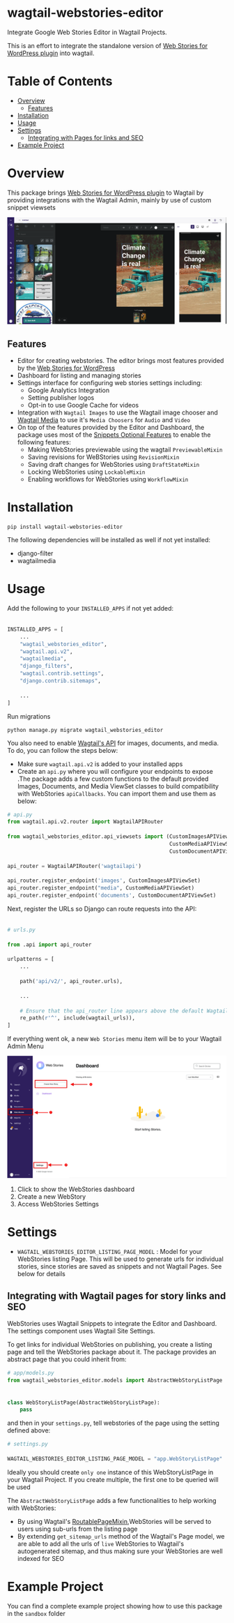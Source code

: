# wagtail-webstories-editor

Integrate Google Web Stories Editor in Wagtail Projects.

This is an effort to integrate the standalone version
of [Web Stories for WordPress plugin](https://github.com/GoogleForCreators/web-stories-wp) into wagtail.

# Table of Contents

- [Overview](#overview)
    - [Features](#features)
- [Installation](#installation)
- [Usage](#usage)
- [Settings](#settings)
    - [Integrating with Pages for links and SEO](#integrating-with-wagtail-pages-for-story-links-and-seo)
- [Example Project](#example-project)

# Overview

This package brings [Web Stories for WordPress plugin](https://github.com/GoogleForCreators/web-stories-wp) to Wagtail
by providing integrations with the Wagtail Admin, mainly by use of custom snippet viewsets

![Sample Story](screenshots/editor_interface.png)

## Features

- Editor for creating webstories. The editor brings most features provided by
  the [Web Stories for WordPress](https://github.com/GoogleForCreators/web-stories-wp)
- Dashboard for listing and managing stories
- Settings interface for configuring web stories settings including:
    - Google Analytics Integration
    - Setting publisher logos
    - Opt-in to use Google Cache for videos
- Integration with `Wagtail Images` to use the Wagtail image chooser
  and [Wagtail Media](https://github.com/torchbox/wagtailmedia) to use it's `Media Choosers` for `Audio` and `Video`
- On top of the features provided by the Editor and Dashboard, the package uses most of
  the  [Snippets Optional Features](https://docs.wagtail.org/en/v5.1.3/topics/snippets/features.html) to enable the
  following features:
    - Making WebStories previewable using the wagtail `PreviewableMixin`
    - Saving revisions for WeBStories using `RevisionMixin`
    - Saving draft changes for WebStories using `DraftStateMixin`
    - Locking WebStories using `LockableMixin`
    - Enabling workflows for WebStories using `WorkflowMixin`

# Installation

```shell
pip install wagtail-webstories-editor
```

The following dependencies will be installed as well if not yet installed:

- django-filter
- wagtailmedia

# Usage

Add the following to your `INSTALLED_APPS` if not yet added:

```python

INSTALLED_APPS = [
    ...
    "wagtail_webstories_editor",
    "wagtail.api.v2",
    "wagtailmedia",
    "django_filters",
    "wagtail.contrib.settings",
    "django.contrib.sitemaps",

    ...
]
```

Run migrations

```shell
python manage.py migrate wagtail_webstories_editor
```

You also need to enable [Wagtail's API](https://docs.wagtail.org/en/stable/advanced_topics/api/v2/configuration.html)
for images, documents, and media. To do, you can follow the steps below:

- Make sure `wagtail.api.v2` is added to your installed apps
- Create an `api.py` where you will configure your endpoints to expose .The package adds a few custom functions to the
  default provided Images, Documents, and Media ViewSet classes to build compatibility with WebStories `apiCallbacks`.
  You can import them and use them as below:

```python
# api.py
from wagtail.api.v2.router import WagtailAPIRouter

from wagtail_webstories_editor.api_viewsets import (CustomImagesAPIViewSet,
                                                    CustomMediaAPIViewSet,
                                                    CustomDocumentAPIViewSet)

api_router = WagtailAPIRouter('wagtailapi')

api_router.register_endpoint('images', CustomImagesAPIViewSet)
api_router.register_endpoint("media", CustomMediaAPIViewSet)
api_router.register_endpoint('documents', CustomDocumentAPIViewSet)

```

Next, register the URLs so Django can route requests into the API:

```python

# urls.py

from .api import api_router

urlpatterns = [
    ...

    path('api/v2/', api_router.urls),

    ...

    # Ensure that the api_router line appears above the default Wagtail page serving route
    re_path(r'^', include(wagtail_urls)),
]
```

If everything went ok, a new `Web Stories` menu item will be to your Wagtail Admin Menu

![Admin Menu](screenshots/admin_menu.png)

1. Click to show the WebStories dashboard
2. Create a new WebStory
3. Access WebStories Settings

# Settings

- `WAGTAIL_WEBSTORIES_EDITOR_LISTING_PAGE_MODEL` : Model for your WebStories listing Page. This will be used to generate
  urls for individual stories, since stories are saved as snippets and not Wagtail Pages. See below for details

## Integrating with Wagtail pages for story links and SEO

WebStories uses Wagtail Snippets to integrate the Editor and Dashboard. The settings component uses Wagtail Site
Settings.

To get links for individual WebStories on publishing, you create a listing page and tell the WebStories package about
it. The package provides an abstract page that you could inherit from:

```python
# app/models.py
from wagtail_webstories_editor.models import AbstractWebStoryListPage


class WebStoryListPage(AbstractWebStoryListPage):
    pass

```

and then in your `settings.py`, tell webstories of the page using the setting defined above:

````python
# settings.py

WAGTAIL_WEBSTORIES_EDITOR_LISTING_PAGE_MODEL = "app.WebStoryListPage"

````

Ideally you should create `only one` instance of this WebStoryListPage in your Wagtail Project. If you create multiple,
the first one to be queried will be used

The `AbstractWebStoryListPage` adds a few functionalities to help working with WebStories:

- By using
  Wagtail's [RoutablePageMixin](https://docs.wagtail.org/en/stable/reference/contrib/routablepage.html),WebStories will
  be served to users using sub-urls from the listing page
- By extending `get_sitemap_urls` method of the Wagtail's Page model, we are able to add all the urls of `live`
  WebStories to Wagtail's autogenerated sitemap, and thus making sure your WebStories are well indexed for SEO

# Example Project

You can find a complete example project showing how to use this package in the `sandbox` folder

